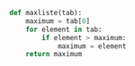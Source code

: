 ```python linenums='1'
def maxliste(tab):
    maximum = tab[0]
    for element in tab:
        if element > maximum:
            maximum = element
    return maximum

```